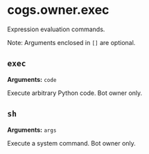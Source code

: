# cogs.owner.exec

Expression evaluation commands.

Note: Arguments enclosed in `[]` are optional.

## `exec`

**Arguments:** `code`

Execute arbitrary Python code. Bot owner only.

## `sh`

**Arguments:** `args`

Execute a system command. Bot owner only.